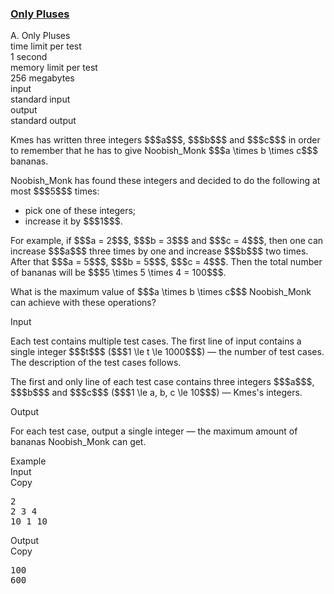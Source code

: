 <h3><a href="https://codeforces.com/contest/1992/problem/A" target="_blank" rel="noopener noreferrer">Only Pluses</a></h3>

<div class="header"><div class="title">A. Only Pluses</div><div class="time-limit"><div class="property-title">time limit per test</div>1 second</div><div class="memory-limit"><div class="property-title">memory limit per test</div>256 megabytes</div><div class="input-file input-standard"><div class="property-title">input</div>standard input</div><div class="output-file output-standard"><div class="property-title">output</div>standard output</div></div><div><p>Kmes has written three integers $$$a$$$, $$$b$$$ and $$$c$$$ in order to remember that he has to give Noobish_Monk $$$a \times b \times c$$$ bananas.</p><p>Noobish_Monk has found these integers and decided to do the following <span class="tex-font-style-bf">at most $$$5$$$ times</span>:</p><ul> <li> pick one of these integers; </li><li> increase it by $$$1$$$. </li></ul><p>For example, if $$$a = 2$$$, $$$b = 3$$$ and $$$c = 4$$$, then one can increase $$$a$$$ three times by one and increase $$$b$$$ two times. After that $$$a = 5$$$, $$$b = 5$$$, $$$c = 4$$$. Then the total number of bananas will be $$$5 \times 5 \times 4 = 100$$$.</p><p>What is the maximum value of $$$a \times b \times c$$$ Noobish_Monk can achieve with these operations?</p></div><div class="input-specification"><div class="section-title">Input</div><p>Each test contains multiple test cases. The first line of input contains a single integer $$$t$$$ ($$$1 \le t \le 1000$$$) — the number of test cases. The description of the test cases follows.</p><p>The first and only line of each test case contains three integers $$$a$$$, $$$b$$$ and $$$c$$$ ($$$1 \le a, b, c \le 10$$$) — Kmes's integers.</p></div><div class="output-specification"><div class="section-title">Output</div><p>For each test case, output a single integer — the maximum amount of bananas Noobish_Monk can get.</p></div><div class="sample-tests"><div class="section-title">Example</div><div class="sample-test"><div class="input"><div class="title">Input<div title="Copy" data-clipboard-target="#id003343925274108964" id="id008429782441781624" class="input-output-copier">Copy</div></div><pre id="id003343925274108964"><div class="test-example-line test-example-line-even test-example-line-0">2</div><div class="test-example-line test-example-line-odd test-example-line-1">2 3 4</div><div class="test-example-line test-example-line-even test-example-line-2">10 1 10</div></pre></div><div class="output"><div class="title">Output<div title="Copy" data-clipboard-target="#id008824545609515467" id="id0015841676232956392" class="input-output-copier">Copy</div></div><pre id="id008824545609515467">100
600
</pre></div></div></div>